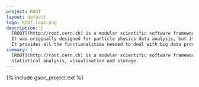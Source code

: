 ```yaml
---
project: ROOT
layout: default
logo: ROOT-logo.png
description: |
  [ROOT](http://root.cern.ch) is a modular scientific software framework developed by [CERN](http://cern.ch) and other Particle Physics laboratories.
  It was originally designed for particle physics data analysis, but it is also used in other applications such as astronomy, bio-informatics, finances, etc.
  It provides all the functionalities needed to deal with big data processing, statistical analysis, data visualisation and data storage.
summary: |
  [ROOT](http://root.cern.ch) is a modular scientific software framework. It provides all the functionalities needed to deal with big data processing,
  statistical analysis, visualisation and storage.
---
```


{% include gsoc_project.ext %}
